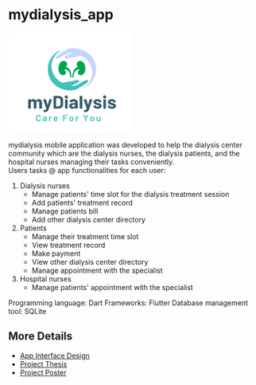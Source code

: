 # mydialysis_app

<img src="/images/mydialysis_logo.png" alt="app_name" width="250" height="200">

mydialysis mobile application was developed to help the dialysis center community which are the dialysis nurses, the dialysis patients, and the hospital nurses managing their tasks conveniently.<br>
Users tasks @ app functionalities for each user:
1. Dialysis nurses
    - Manage patients' time slot for the dialysis treatment session
    - Add patients' treatment record
    - Manage patients bill
    - Add other dialysis center directory
2. Patients
    - Manage their treatment time slot
    - View treatment record
    - Make payment
    - View other dialysis center directory
    - Manage appointment with the specialist
3. Hospital nurses
    - Manage patients' appointment with the specialist

Programming language:  Dart
Frameworks:  Flutter
Database management tool:  SQLite

## More Details
- [App Interface Design](/document/interface_design.pdf)
- [Project Thesis](/document/project_thesis.pdf)
- [Project Poster](/document/project_poster.pdf)


